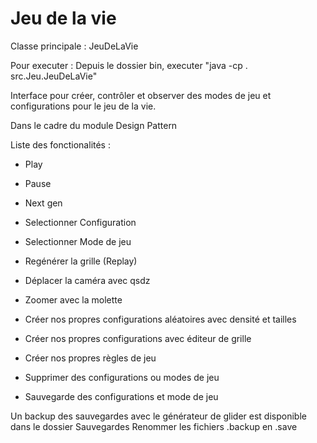 # Jeu de la vie

Classe principale : JeuDeLaVie

Pour executer : Depuis le dossier bin, executer "java -cp . src.Jeu.JeuDeLaVie"

Interface pour créer, contrôler et observer des modes de jeu et configurations pour le jeu de la vie. 

Dans le cadre du module Design Pattern

Liste des fonctionalités :

- Play
- Pause
- Next gen
- Selectionner Configuration
- Selectionner Mode de jeu
- Regénérer la grille (Replay)

- Déplacer la caméra avec qsdz
- Zoomer avec la molette

- Créer nos propres configurations aléatoires avec densité et tailles
- Créer nos propres configurations avec éditeur de grille

- Créer nos propres règles de jeu

- Supprimer des configurations ou modes de jeu

- Sauvegarde des configurations et mode de jeu



Un backup des sauvegardes avec le générateur de glider est disponible dans le dossier Sauvegardes
Renommer les fichiers .backup en .save

